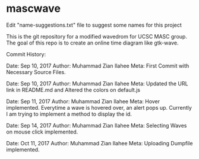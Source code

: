 # mascwave
Edit "name-suggestions.txt" file to suggest some names for this project

This is the git repository for a modified wavedrom for UCSC MASC group.
The goal of this repo is to create an online time diagram like gtk-wave.

Commit History:

Date: Sep 10, 2017
Author: Muhammad Zian Ilahee
Meta: First Commit with Necessary Source Files.

Date: Sep 10, 2017
Author: Muhammad Zian Ilahee
Meta: Updated the URL link in README.md and Altered the colors on default.js 

Date: Sep 11, 2017
Author: Muhammad Zian Ilahee
Meta: Hover implemented. Everytime a wave is hovered over, an alert pops up. Currently I am trying to implement a method to display the id.

Date: Sep 14, 2017
Author: Muhammad Zian Ilahee
Meta: Selecting Waves on mouse click implemented.

Date: Oct 11, 2017
Author: Muhammad Zian Ilahee
Meta: Uploading Dumpfile implemented.
